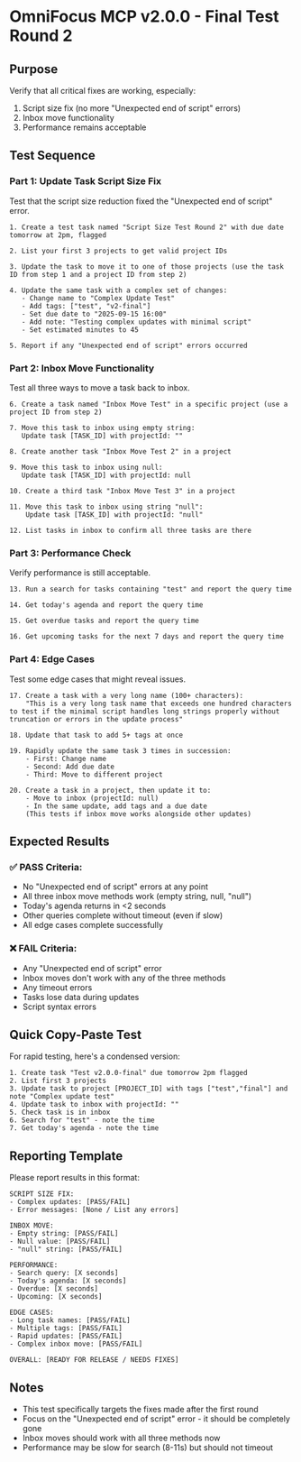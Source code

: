 # OmniFocus MCP v2.0.0 - Final Test Round 2

## Purpose
Verify that all critical fixes are working, especially:
1. Script size fix (no more "Unexpected end of script" errors)
2. Inbox move functionality 
3. Performance remains acceptable

## Test Sequence

### Part 1: Update Task Script Size Fix
Test that the script size reduction fixed the "Unexpected end of script" error.

```
1. Create a test task named "Script Size Test Round 2" with due date tomorrow at 2pm, flagged

2. List your first 3 projects to get valid project IDs

3. Update the task to move it to one of those projects (use the task ID from step 1 and a project ID from step 2)

4. Update the same task with a complex set of changes:
   - Change name to "Complex Update Test"
   - Add tags: ["test", "v2-final"]
   - Set due date to "2025-09-15 16:00"
   - Add note: "Testing complex updates with minimal script"
   - Set estimated minutes to 45

5. Report if any "Unexpected end of script" errors occurred
```

### Part 2: Inbox Move Functionality
Test all three ways to move a task back to inbox.

```
6. Create a task named "Inbox Move Test" in a specific project (use a project ID from step 2)

7. Move this task to inbox using empty string:
   Update task [TASK_ID] with projectId: ""

8. Create another task "Inbox Move Test 2" in a project

9. Move this task to inbox using null:
   Update task [TASK_ID] with projectId: null

10. Create a third task "Inbox Move Test 3" in a project

11. Move this task to inbox using string "null":
    Update task [TASK_ID] with projectId: "null"

12. List tasks in inbox to confirm all three tasks are there
```

### Part 3: Performance Check
Verify performance is still acceptable.

```
13. Run a search for tasks containing "test" and report the query time

14. Get today's agenda and report the query time

15. Get overdue tasks and report the query time

16. Get upcoming tasks for the next 7 days and report the query time
```

### Part 4: Edge Cases
Test some edge cases that might reveal issues.

```
17. Create a task with a very long name (100+ characters):
    "This is a very long task name that exceeds one hundred characters to test if the minimal script handles long strings properly without truncation or errors in the update process"

18. Update that task to add 5+ tags at once

19. Rapidly update the same task 3 times in succession:
    - First: Change name
    - Second: Add due date
    - Third: Move to different project

20. Create a task in a project, then update it to:
    - Move to inbox (projectId: null)
    - In the same update, add tags and a due date
    (This tests if inbox move works alongside other updates)
```

## Expected Results

### ✅ PASS Criteria:
- No "Unexpected end of script" errors at any point
- All three inbox move methods work (empty string, null, "null")
- Today's agenda returns in <2 seconds
- Other queries complete without timeout (even if slow)
- All edge cases complete successfully

### ❌ FAIL Criteria:
- Any "Unexpected end of script" error
- Inbox moves don't work with any of the three methods
- Any timeout errors
- Tasks lose data during updates
- Script syntax errors

## Quick Copy-Paste Test
For rapid testing, here's a condensed version:

```
1. Create task "Test v2.0.0-final" due tomorrow 2pm flagged
2. List first 3 projects
3. Update task to project [PROJECT_ID] with tags ["test","final"] and note "Complex update test"
4. Update task to inbox with projectId: ""
5. Check task is in inbox
6. Search for "test" - note the time
7. Get today's agenda - note the time
```

## Reporting Template

Please report results in this format:

```
SCRIPT SIZE FIX:
- Complex updates: [PASS/FAIL]
- Error messages: [None / List any errors]

INBOX MOVE:
- Empty string: [PASS/FAIL]
- Null value: [PASS/FAIL]
- "null" string: [PASS/FAIL]

PERFORMANCE:
- Search query: [X seconds]
- Today's agenda: [X seconds]
- Overdue: [X seconds]
- Upcoming: [X seconds]

EDGE CASES:
- Long task names: [PASS/FAIL]
- Multiple tags: [PASS/FAIL]
- Rapid updates: [PASS/FAIL]
- Complex inbox move: [PASS/FAIL]

OVERALL: [READY FOR RELEASE / NEEDS FIXES]
```

## Notes
- This test specifically targets the fixes made after the first round
- Focus on the "Unexpected end of script" error - it should be completely gone
- Inbox moves should work with all three methods now
- Performance may be slow for search (8-11s) but should not timeout